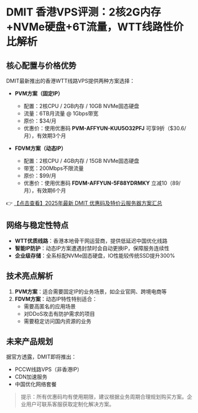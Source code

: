 # DMIT 香港VPS评测：2核2G内存+NVMe硬盘+6T流量，WTT线路性价比解析

## 核心配置与价格优势
DMIT最新推出的香港WTT线路VPS提供两种方案选择：

- **PVM方案（固定IP）**
  - 配置：2核CPU / 2GB内存 / 10GB NVMe固态硬盘
  - 流量：6TB月流量 @ 1Gbps带宽
  - 原价：$34/月
  - 优惠价：使用优惠码 **PVM-AFFYUN-KUU5O32PFJ** 可享9折（$30.6/月），有效期3个月

- **FDVM方案（动态IP）**
  - 配置：2核CPU / 4GB内存 / 15GB NVMe固态硬盘
  - 带宽：200Mbps不限流量
  - 原价：$99/月
  - 优惠价：使用优惠码 **FDVM-AFFYUN-5F88YDRMKY** 立减$10（$89/月），有效期6个月

👉 [【点击查看】2025年最新 DMIT 优惠码及特价云服务器方案汇总](https://bit.ly/dmit_coupon)

## 网络与稳定性特点
- **WTT优质线路**：香港本地骨干网运营商，提供低延迟中国优化线路
- **智能IP防护**：动态IP方案遭遇封禁时会自动更换IP，保障服务连续性
- **企业级存储**：全系标配NVMe固态硬盘，IO性能较传统SSD提升300%

## 技术亮点解析
1. **PVM方案**：适合需要固定IP的业务场景，如企业官网、跨境电商等
2. **FDVM方案**：动态IP特性特别适合：
   - 需要高匿名的应用场景
   - 对DDoS攻击有防护需求的项目
   - 需要稳定访问国内资源的业务

## 未来产品规划
据官方透露，DMIT即将推出：
- PCCW线路VPS（非香港IP）
- CDN加速服务
- 中国优化网络套餐

> 提示：所有优惠码均有使用期限，建议根据业务周期合理规划购买方案。企业用户可联系客服获取定制化解决方案。